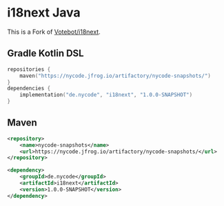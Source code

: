 # i18next Java
This is a Fork of [Votebot/i18next](https://github.com/Votebot/i18next).


## Gradle Kotlin DSL
```kotlin
repositories {
    maven("https://nycode.jfrog.io/artifactory/nycode-snapshots/")
}
dependencies {
    implementation("de.nycode", "i18next", "1.0.0-SNAPSHOT")
}
```
## Maven
```xml
<repository>
    <name>nycode-snapshots</name>
    <url>https://nycode.jfrog.io/artifactory/nycode-snapshots/</url>
</repository>

<dependency>
    <groupId>de.nycode</groupId>
    <artifactId>i18next</artifactId>
    <version>1.0.0-SNAPSHOT</version>
</dependency>
```
